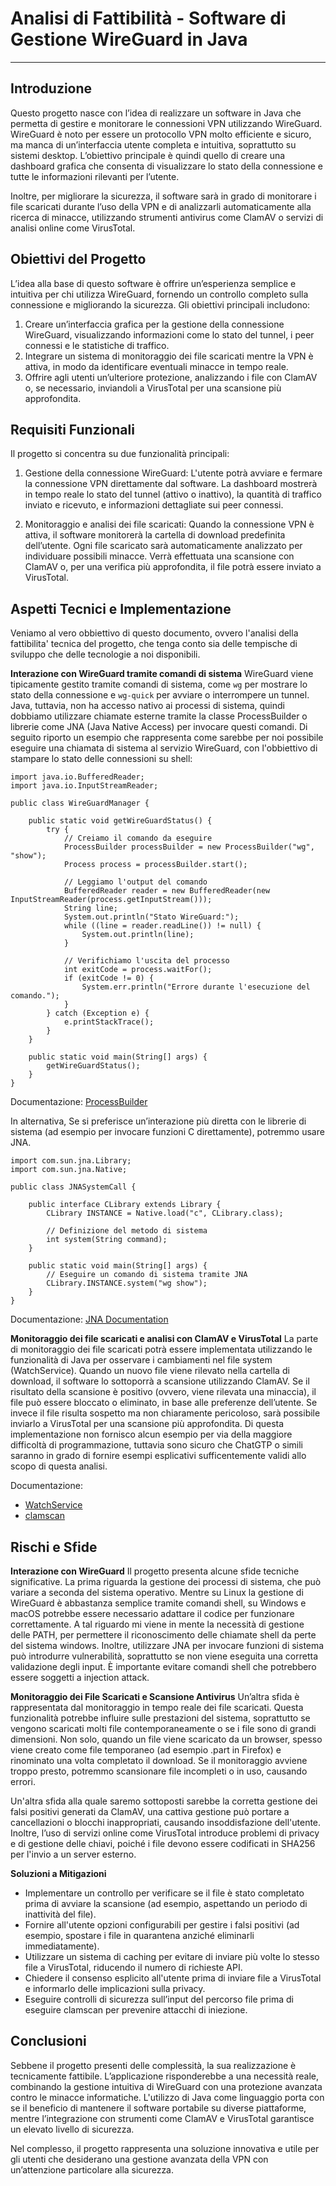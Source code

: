 # Analisi di Fattibilità - Software di Gestione WireGuard in Java

---

## Introduzione

Questo progetto nasce con l’idea di realizzare un software in Java che permetta di gestire e monitorare le connessioni VPN utilizzando WireGuard. WireGuard è noto per essere un protocollo VPN molto efficiente e sicuro, ma manca di un’interfaccia utente completa e intuitiva, soprattutto su sistemi desktop. L’obiettivo principale è quindi quello di creare una dashboard grafica che consenta di visualizzare lo stato della connessione e tutte le informazioni rilevanti per l’utente.

Inoltre, per migliorare la sicurezza, il software sarà in grado di monitorare i file scaricati durante l’uso della VPN e di analizzarli automaticamente alla ricerca di minacce, utilizzando strumenti antivirus come ClamAV o servizi di analisi online come VirusTotal.


## Obiettivi del Progetto

L’idea alla base di questo software è offrire un’esperienza semplice e intuitiva per chi utilizza WireGuard, fornendo un controllo completo sulla connessione e migliorando la sicurezza. Gli obiettivi principali includono:
1. Creare un’interfaccia grafica per la gestione della connessione WireGuard, visualizzando informazioni come lo stato del tunnel, i peer connessi e le statistiche di traffico.
2. Integrare un sistema di monitoraggio dei file scaricati mentre la VPN è attiva, in modo da identificare eventuali minacce in tempo reale.
3. Offrire agli utenti un’ulteriore protezione, analizzando i file con ClamAV o, se necessario, inviandoli a VirusTotal per una scansione più approfondita.


## Requisiti Funzionali

Il progetto si concentra su due funzionalità principali:

1. Gestione della connessione WireGuard: L'utente potrà avviare e fermare la connessione VPN direttamente dal software. La dashboard mostrerà in tempo reale lo stato del tunnel (attivo o inattivo), la quantità di traffico inviato e ricevuto, e informazioni dettagliate sui peer connessi.

2. Monitoraggio e analisi dei file scaricati: Quando la connessione VPN è attiva, il software monitorerà la cartella di download predefinita dell’utente. Ogni file scaricato sarà automaticamente analizzato per individuare possibili minacce. Verrà effettuata una scansione con ClamAV o, per una verifica più approfondita, il file potrà essere inviato a VirusTotal.


## Aspetti Tecnici e Implementazione
Veniamo al vero obbiettivo di questo documento, ovvero l'analisi della fattibilita' tecnica del progetto, che tenga conto sia delle tempische di sviluppo che delle tecnologie a noi disponibili.

**Interazione con WireGuard tramite comandi di sistema**
WireGuard viene tipicamente gestito tramite comandi di sistema, come ```wg``` per mostrare lo stato della connessione e ```wg-quick``` per avviare o interrompere un tunnel. Java, tuttavia, non ha accesso nativo ai processi di sistema, quindi dobbiamo utilizzare chiamate esterne tramite la classe ProcessBuilder o librerie come JNA (Java Native Access) per invocare questi comandi.
Di seguito riporto un esempio che rappresenta come sarebbe per noi possibile eseguire una chiamata di sistema al servizio WireGuard, con l'obbiettivo di stampare lo stato delle connessioni su shell:
```
import java.io.BufferedReader;
import java.io.InputStreamReader;

public class WireGuardManager {

    public static void getWireGuardStatus() {
        try {
            // Creiamo il comando da eseguire
            ProcessBuilder processBuilder = new ProcessBuilder("wg", "show");
            Process process = processBuilder.start();

            // Leggiamo l'output del comando
            BufferedReader reader = new BufferedReader(new InputStreamReader(process.getInputStream()));
            String line;
            System.out.println("Stato WireGuard:");
            while ((line = reader.readLine()) != null) {
                System.out.println(line);
            }

            // Verifichiamo l'uscita del processo
            int exitCode = process.waitFor();
            if (exitCode != 0) {
                System.err.println("Errore durante l'esecuzione del comando.");
            }
        } catch (Exception e) {
            e.printStackTrace();
        }
    }

    public static void main(String[] args) {
        getWireGuardStatus();
    }
}
```
Documentazione: [ProcessBuilder](https://docs.oracle.com/en/java/javase/17/docs/api/java.base/java/lang/ProcessBuilder.html)

In alternativa, Se si preferisce un’interazione più diretta con le librerie di sistema (ad esempio per invocare funzioni C direttamente), potremmo usare JNA.

```
import com.sun.jna.Library;
import com.sun.jna.Native;

public class JNASystemCall {

    public interface CLibrary extends Library {
        CLibrary INSTANCE = Native.load("c", CLibrary.class);

        // Definizione del metodo di sistema
        int system(String command);
    }

    public static void main(String[] args) {
        // Eseguire un comando di sistema tramite JNA
        CLibrary.INSTANCE.system("wg show");
    }
}
```
Documentazione: [JNA Documentation](https://github.com/java-native-access/jna)

**Monitoraggio dei file scaricati e analisi con ClamAV e VirusTotal**
La parte di monitoraggio dei file scaricati potrà essere implementata utilizzando le funzionalità di Java per osservare i cambiamenti nel file system (WatchService). Quando un nuovo file viene rilevato nella cartella di download, il software lo sottoporrà a scansione utilizzando ClamAV. Se il risultato della scansione è positivo (ovvero, viene rilevata una minaccia), il file può essere bloccato o eliminato, in base alle preferenze dell’utente. Se invece il file risulta sospetto ma non chiaramente pericoloso, sarà possibile inviarlo a VirusTotal per una scansione più approfondita.
Di questa implementazione non fornisco alcun esempio per via della maggiore difficoltà di programmazione, tuttavia sono sicuro che ChatGTP o simili saranno in grado di fornire esempi esplicativi sufficentemente validi allo scopo di questa analisi.

Documentazione: 
- [WatchService](https://docs.oracle.com/en/java/javase/17/docs/api/java.base/java/nio/file/WatchService.html)
- [clamscan](https://docs.clamav.net/manual/Usage/Scanning.html)


## Rischi e Sfide

**Interazione con WireGuard**
Il progetto presenta alcune sfide tecniche significative. La prima riguarda la gestione dei processi di sistema, che può variare a seconda del sistema operativo. Mentre su Linux la gestione di WireGuard è abbastanza semplice tramite comandi shell, su Windows e macOS potrebbe essere necessario adattare il codice per funzionare correttamente. A tal riguardo mi viene in mente la necessità di gestione delle PATH, per permettere il riconoscimento delle chiamate shell da perte del sistema windows.
Inoltre, utilizzare JNA per invocare funzioni di sistema può introdurre vulnerabilità, soprattutto se non viene eseguita una corretta validazione degli input. È importante evitare comandi shell che potrebbero essere soggetti a injection attack.

**Monitoraggio dei File Scaricati e Scansione Antivirus**
Un’altra sfida è rappresentata dal monitoraggio in tempo reale dei file scaricati. Questa funzionalità potrebbe influire sulle prestazioni del sistema, soprattutto se vengono scaricati molti file contemporaneamente o se i file sono di grandi dimensioni.
Non solo, quando un file viene scaricato da un browser, spesso viene creato come file temporaneo (ad esempio .part in Firefox) e rinominato una volta completato il download. Se il monitoraggio avviene troppo presto, potremmo scansionare file incompleti o in uso, causando errori.

Un'altra sfida alla quale saremo sottoposti sarebbe la corretta gestione dei falsi positivi generati da ClamAV, una cattiva gestione può portare a cancellazioni o blocchi inappropriati, causando insoddisfazione dell'utente.
Inoltre, l’uso di servizi online come VirusTotal introduce problemi di privacy e di gestione delle chiavi, poiché i file devono essere codificati in SHA256 per l'invio a un server esterno.

**Soluzioni a Mitigazioni**
- Implementare un controllo per verificare se il file è stato completato prima di avviare la scansione (ad esempio, aspettando un periodo di inattività del file).
- Fornire all'utente opzioni configurabili per gestire i falsi positivi (ad esempio, spostare i file in quarantena anziché eliminarli immediatamente).
- Utilizzare un sistema di caching per evitare di inviare più volte lo stesso file a VirusTotal, riducendo il numero di richieste API.
- Chiedere il consenso esplicito all'utente prima di inviare file a VirusTotal e informarlo delle implicazioni sulla privacy.
- Eseguire controlli di sicurezza sull’input del percorso file prima di eseguire clamscan per prevenire attacchi di iniezione.
  
## Conclusioni

Sebbene il progetto presenti delle complessità, la sua realizzazione è tecnicamente fattibile. L’applicazione risponderebbe a una necessità reale, combinando la gestione intuitiva di WireGuard con una protezione avanzata contro le minacce informatiche. L'utilizzo di Java come linguaggio porta con se il beneficio di mantenere il software portabile su diverse piattaforme, mentre l’integrazione con strumenti come ClamAV e VirusTotal garantisce un elevato livello di sicurezza.

Nel complesso, il progetto rappresenta una soluzione innovativa e utile per gli utenti che desiderano una gestione avanzata della VPN con un’attenzione particolare alla sicurezza.